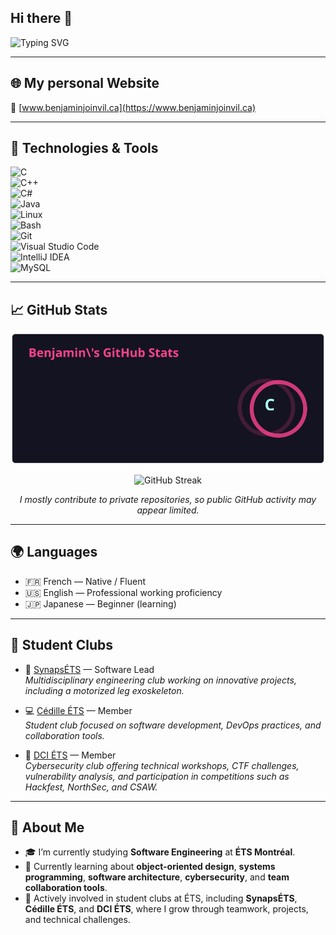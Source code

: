 ## Hi there 👋

![Typing SVG](https://readme-typing-svg.demolab.com/?lines=Software+Engineering+Student;Cybersecurity+Enthusiast;Embedded+Systems+Developer;DevOps+&+Automation+Learner&center=true&width=500&height=50)

---

## 🌐 My personal Website

🔗 [www.benjaminjoinvil.ca](https://www.benjaminjoinvil.ca)

---

## 🔧 Technologies & Tools

![C](https://img.shields.io/badge/-C-333333?style=flat&logo=c)  
![C++](https://img.shields.io/badge/-C++-333333?style=flat&logo=c%2B%2B)  
![C#](https://img.shields.io/badge/-CSharp-333333?style=flat&logo=csharp)  
![Java](https://img.shields.io/badge/-Java-333333?style=flat&logo=java)  
![Linux](https://img.shields.io/badge/-Linux-333333?style=flat&logo=linux)  
![Bash](https://img.shields.io/badge/-Bash-333333?style=flat&logo=gnubash)  
![Git](https://img.shields.io/badge/-Git-333333?style=flat&logo=git)  
![Visual Studio Code](https://img.shields.io/badge/-VSCode-333333?style=flat&logo=visual-studio-code)  
![IntelliJ IDEA](https://img.shields.io/badge/-IntelliJ%20IDEA-333333?style=flat&logo=intellij-idea)  
![MySQL](https://img.shields.io/badge/-MySQL-333333?style=flat&logo=mysql)

---

## 📈 GitHub Stats

<p align="center">
  <img src="https://raw.githubusercontent.com/kingNomad3/github-stats-cache/main/github-stats.svg" alt="GitHub Stats" width="500" />
</p>

<p align="center">
  <img src="https://github-readme-streak-stats.herokuapp.com/?user=kingNomad3&theme=radical" alt="GitHub Streak" />
</p>

<p align="center"><em>I mostly contribute to private repositories, so public GitHub activity may appear limited.</em></p>

---

## 🌍 Languages

- 🇫🇷 French — Native / Fluent  
- 🇺🇸 English — Professional working proficiency  
- 🇯🇵 Japanese — Beginner (learning)

---

## 🤝 Student Clubs

- 🦿 [SynapsÉTS](https://synapsets.etsmtl.ca/) — Software Lead  
  *Multidisciplinary engineering club working on innovative projects, including a motorized leg exoskeleton.*

- 💻 [Cédille ÉTS](https://cedille.etsmtl.ca/) — Member  
  *Student club focused on software development, DevOps practices, and collaboration tools.*

- 🔐 [DCI ÉTS](https://www.etsmtl.ca/clubs/delegation-des-competitions-en-informatique-de-l-ets) — Member  
  *Cybersecurity club offering technical workshops, CTF challenges, vulnerability analysis, and participation in competitions such as Hackfest, NorthSec, and CSAW.*


---

## 📌 About Me

- 🎓 I’m currently studying **Software Engineering** at **ÉTS Montréal**.
- 🌱 Currently learning about **object-oriented design**, **systems programming**, **software architecture**, **cybersecurity**, and **team collaboration tools**.
- 🤝 Actively involved in student clubs at ÉTS, including **SynapsÉTS**, **Cédille ÉTS**, and **DCI ÉTS**, where I grow through teamwork, projects, and technical challenges.
